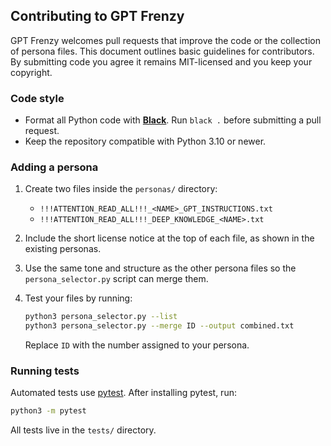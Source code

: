 ## Contributing to GPT Frenzy
GPT Frenzy welcomes pull requests that improve the code or the collection of persona files. This document outlines basic guidelines for contributors.
By submitting code you agree it remains MIT-licensed and you keep your copyright.

### Code style

* Format all Python code with **[Black](https://black.readthedocs.io/)**.
  Run `black .` before submitting a pull request.
* Keep the repository compatible with Python 3.10 or newer.

### Adding a persona

1. Create two files inside the `personas/` directory:
   * `!!!ATTENTION_READ_ALL!!!_<NAME>_GPT_INSTRUCTIONS.txt`
   * `!!!ATTENTION_READ_ALL!!!_DEEP_KNOWLEDGE_<NAME>.txt`
2. Include the short license notice at the top of each file, as shown in the existing personas.
3. Use the same tone and structure as the other persona files so the `persona_selector.py` script can merge them.
4. Test your files by running:

   ```bash
   python3 persona_selector.py --list
   python3 persona_selector.py --merge ID --output combined.txt
   ```
   Replace `ID` with the number assigned to your persona.

### Running tests

Automated tests use [pytest](https://pytest.readthedocs.io/). After installing
pytest, run:

```bash
python3 -m pytest
```

All tests live in the `tests/` directory.

